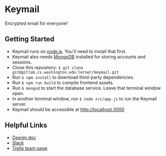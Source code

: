 # Keymail #
Encrypted email for everyone!

## Getting Started ##
- Keymail runs on [node.js](https://nodejs.org). You'll need to install that first.
- Keymail also needs [MongoDB](https://www.mongodb.org/) installed for storing accounts and sessions.
- Clone this repository: `$ git clone git@gitlab.cs.washington.edu:lerner/keymail.git`
- Run `$ npm install` to download third-party dependencies.
- Run `$ npm run build` to compile frontend assets.
- Run `$ mongod` to start the database service. Leave that terminal window open.
- In another terminal window, run `$ node src/app.js` to run the Keymail server.
- Keymail should be accessible at [http://localhost:3000](http://localhost:3000)

## Helpful Links ##
- [Design doc](https://docs.google.com/document/d/1RI3u0mPXgB4KFMkguWHM1jwJWKDkNSyGjohBZ2ScaVU/edit)
- [Slack](https://keymail-uw.slack.com/)
- [Trello team page](https://trello.com/keybasemail)